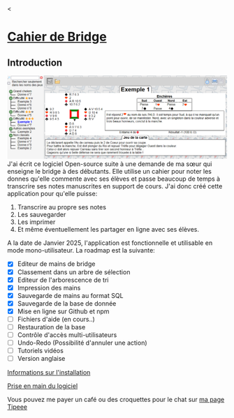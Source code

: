 <<h1>[Cahier de Bridge](http://jeu-bridge.fr/)</h1>

## Introduction

![Vue générale en mode lecture](doc/general.png)
J'ai écrit ce logiciel Open-source suite à une demande de ma sœur qui enseigne le bridge à des débutants. Elle utilise un cahier pour noter les donnes qu'elle commente avec ses élèves et passe beaucoup de temps à transcrire ses notes manuscrites en support de cours.
J'ai donc créé cette application pour qu'elle puisse:

1. Transcrire au propre ses notes
2. Les sauvegarder
3. Les imprimer
4. Et même éventuellement les partager en ligne avec ses élèves.

A la date de Janvier 2025, l'application est fonctionnelle et utilisable en mode mono-utilisateur. La roadmap est la suivante:

-   [x] Editeur de mains de bridge
-   [x] Classement dans un arbre de sélection
-   [x] Editeur de l'arborescence de tri
-   [x] Impression des mains
-   [x] Sauvegarde de mains au format SQL
-   [x] Sauvegarde de la base de donnée
-   [x] Mise en ligne sur Github et npm
-   [ ] Fichiers d'aide (en cours..)
-   [ ] Restauration de la base
-   [ ] Contrôle d'accès multi-utilisateurs
-   [ ] Undo-Redo (Possibilité d'annuler une action)
-   [ ] Tutoriels vidéos
-   [ ] Version anglaise

[Informations sur l'installation](./install.md)

[Prise en main du logiciel](./interface.md)

Vous pouvez me payer un café ou des croquettes pour le chat sur [ma page Tipeee](https://fr.tipeee.com/createur-open-source/)
